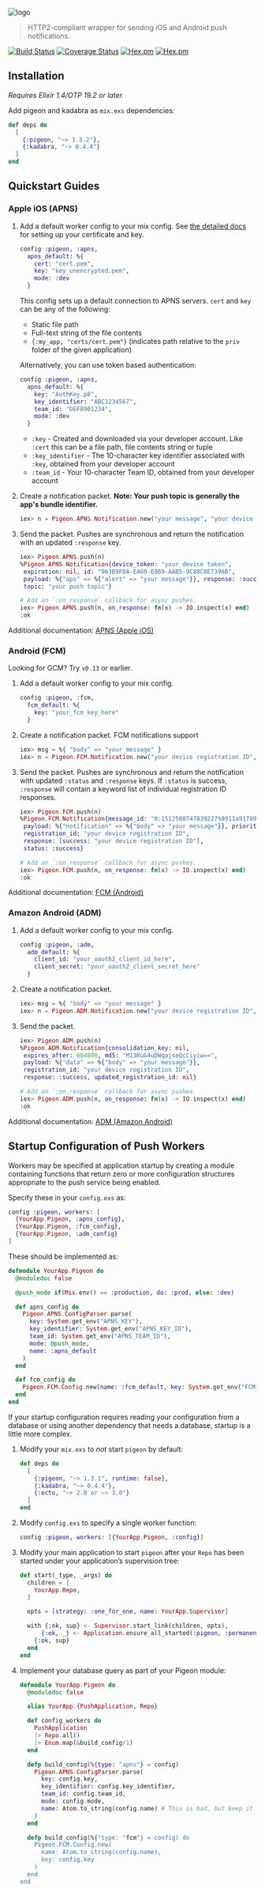 ![logo](https://raw.githubusercontent.com/codedge-llc/pigeon/master/docs/logo.png)
> HTTP2-compliant wrapper for sending iOS and Android push notifications.

[![Build Status](https://travis-ci.org/codedge-llc/pigeon.svg?branch=master)](https://travis-ci.org/codedge-llc/pigeon)
[![Coverage Status](https://coveralls.io/repos/github/codedge-llc/pigeon/badge.svg)](https://coveralls.io/github/codedge-llc/pigeon)
[![Hex.pm](http://img.shields.io/hexpm/v/pigeon.svg)](https://hex.pm/packages/pigeon)
[![Hex.pm](http://img.shields.io/hexpm/dt/pigeon.svg)](https://hex.pm/packages/pigeon)

## Installation
*Requires Elixir 1.4/OTP 19.2 or later.*

Add pigeon and kadabra as `mix.exs` dependencies:

```elixir
def deps do
  [
    {:pigeon, "~> 1.3.2"},
    {:kadabra, "~> 0.4.4"}
  ]
end
```

## Quickstart Guides

### Apple iOS (APNS)

1. Add a default worker config to your mix config. See [the detailed
   docs](https://hexdocs.pm/pigeon/apns-apple-ios.html) for setting up your
   certificate and key.

    ```elixir
    config :pigeon, :apns,
      apns_default: %{
        cert: "cert.pem",
        key: "key_unencrypted.pem",
        mode: :dev
      }
    ```

    This config sets up a default connection to APNS servers. `cert` and
    `key` can be any of the following:

    * Static file path
    * Full-text string of the file contents
    * `{:my_app, "certs/cert.pem"}` (indicates path relative to the `priv`
      folder of the given application)

    Alternatively, you can use token based authentication:

    ```elixir
    config :pigeon, :apns,
      apns_default: %{
        key: "AuthKey.p8",
        key_identifier: "ABC1234567",
        team_id: "DEF8901234",
        mode: :dev
      }
    ```

    * `:key` - Created and downloaded via your developer account. Like `:cert`
      this can be a file path, file contents string or tuple
    * `:key_identifier` - The 10-character key identifier associated with
      `:key`, obtained from your developer account
    * `:team_id` - Your 10-character Team ID, obtained from your developer
      account

2. Create a notification packet. **Note: Your push topic is generally the
   app's bundle identifier.**

   ```elixir
   iex> n = Pigeon.APNS.Notification.new("your message", "your device token", "your push topic (optional)")
   ```

3. Send the packet. Pushes are synchronous and return the notification with an
   updated `:response` key.

    ```elixir
    iex> Pigeon.APNS.push(n)
    %Pigeon.APNS.Notification{device_token: "your device token",
     expiration: nil, id: "963B9FDA-EA60-E869-AAB5-9C88C8E7396B",
     payload: %{"aps" => %{"alert" => "your message"}}, response: :success,
     topic: "your push topic"}

    # Add an `:on_response` callback for async pushes.
    iex> Pigeon.APNS.push(n, on_response: fn(x) -> IO.inspect(x) end)
    :ok
    ```

Additional documentation: [APNS (Apple iOS)](https://hexdocs.pm/pigeon/apns-apple-ios.html)

### Android (FCM)

Looking for GCM? Try `v0.13` or earlier.

1. Add a default worker config to your mix config.

    ```elixir
    config :pigeon, :fcm,
      fcm_default: %{
        key: "your_fcm_key_here"
      }
    ```

2. Create a notification packet. FCM notifications support

    ```elixir
    iex> msg = %{ "body" => "your message" }
    iex> n = Pigeon.FCM.Notification.new("your device registration ID", msg)
    ```

3. Send the packet. Pushes are synchronous and return the notification with
   updated `:status` and `:response` keys. If `:status` is success, `:response`
   will contain a keyword list of individual registration ID responses.

    ```elixir
    iex> Pigeon.FCM.push(n)
    %Pigeon.FCM.Notification{message_id: "0:1512580747839227%8911a9178911a917",
     payload: %{"notification" => %{"body" => "your message"}}, priority: :normal,
     registration_id: "your device registration ID",
     response: [success: "your device registration ID"],
     status: :success}

    # Add an `:on_response` callback for async pushes.
    iex> Pigeon.FCM.push(n, on_response: fn(x) -> IO.inspect(x) end)
    :ok
    ```

Additional documentation: [FCM (Android)](https://hexdocs.pm/pigeon/fcm-android.html)

### Amazon Android (ADM)

1. Add a default worker config to your mix config.

    ```elixir
    config :pigeon, :adm,
      adm_default: %{
        client_id: "your_oauth2_client_id_here",
        client_secret: "your_oauth2_client_secret_here"
      }
    ```

2. Create a notification packet.

    ```elixir
    iex> msg = %{ "body" => "your message" }
    iex> n = Pigeon.ADM.Notification.new("your device registration ID", msg)
    ```

3. Send the packet.

    ```elixir
    iex> Pigeon.ADM.push(n)
    %Pigeon.ADM.Notification{consolidation_key: nil,
     expires_after: 604800, md5: "M13RuG4uDWqajseQcCiyiw==",
     payload: %{"data" => %{"body" => "your message"}},
     registration_id: "your device registration ID",
     response: :success, updated_registration_id: nil}

    # Add an `:on_response` callback for async pushes.
    iex> Pigeon.ADM.push(n, on_response: fn(x) -> IO.inspect(x) end)
    :ok
    ```

Additional documentation: [ADM (Amazon Android)](https://hexdocs.pm/pigeon/adm-amazon-android.html)

## Startup Configuration of Push Workers

Workers may be specified at application startup by creating a module containing
functions that return zero or more configuration structures appropriate to the
push service being enabled.

Specify these in your `config.exs` as:

```elixir
config :pigeon, workers: [
  {YourApp.Pigeon, :apns_config},
  {YourApp.Pigeon, :fcm_config},
  {YourApp.Pigeon, :adm_config}
]
```

These should be implemented as:

```elixir
defmodule YourApp.Pigeon do
  @moduledoc false

  @push_mode if(Mix.env() == :production, do: :prod, else: :dev)

  def apns_config do
    Pigeon.APNS.ConfigParser.parse(
      key: System.get_env("APNS_KEY"),
      key_identifier: System.get_env("APNS_KEY_ID"),
      team_id: System.get_env("APNS_TEAM_ID"),
      mode: @push_mode,
      name: :apns_default
    )
  end

  def fcm_config do
    Pigeon.FCM.Config.new(name: :fcm_default, key: System.get_env("FCM_SERVER_KEY"))
  end
end
```

If your startup configuration requires reading your configuration from a
database or using another dependency that needs a database, startup is a little
more complex.

1. Modify your `mix.exs` to _not_ start `pigeon` by default:

    ```elixir
    def deps do
      [
        {:pigeon, "~> 1.3.1", runtime: false},
        {:kadabra, "~> 0.4.4"},
        {:ecto, "~> 2.0 or ~> 3.0"}
      ]
    end
    ```

2. Modify `config.exs` to specify a single worker function:

    ```elixir
    config :pigeon, workers: [{YourApp.Pigeon, :config}]
    ```

3. Modify your main application to start `pigeon` after your `Repo` has been
   started under your application’s supervision tree:

    ```elixir
    def start(_type, _args) do
      children = [
        YourApp.Repo,
      ]

      opts = [strategy: :one_for_one, name: YourApp.Supervisor]

      with {:ok, sup} <- Supervisor.start_link(children, opts),
          {:ok, _} <- Application.ensure_all_started(:pigeon, :permanent) do
        {:ok, sup}
      end
    end
    ```

4. Implement your database query as part of your Pigeon module:

    ```elixir
    defmodule YourApp.Pigeon do
      @moduledoc false

      alias YourApp.{PushApplication, Repo}

      def config_workers do
        PushApplication
        |> Repo.all()
        |> Enum.map(&build_config/1)
      end

      defp build_config(%{type: "apns"} = config)
        Pigeon.APNS.ConfigParser.parse(
          key: config.key,
          key_identifier: config.key_identifier,
          team_id: config.team_id,
          mode: config.mode,
          name: Atom.to_string(config.name) # This is bad, but keep it simple!
        )
      end

      defp build_config(%{"type: "fcm"} = config) do
        Pigeon.FCM.Config.new(
          name: Atom.to_string(config.name),
          key: config.key
        )
      end
    end
    ```
